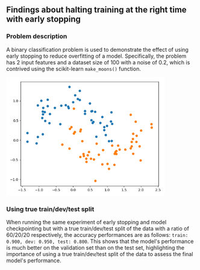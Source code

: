## Findings about halting training at the right time with early stopping

### Problem description

A binary classification problem is used to demonstrate the effect of using early stopping to reduce overfitting of a
model. Specifically, the problem has 2 input features and a dataset size of 100 with a noise of 0.2, which is contrived
using the scikit-learn `make_moons()` function.

<img src="images/problem.png" width="420">

### Using true train/dev/test split

When running the same experiment of early stopping and model checkpointing but with a true train/dev/test split of the
data with a ratio of 60/20/20 respectively, the accuracy performances are as follows: `train: 0.900, dev: 0.950,
test: 0.800`. This shows that the model's performance is much better on the validation set than on the test set,
highlighting the importance of using a true train/dev/test split of the data to assess the final model's performance.
